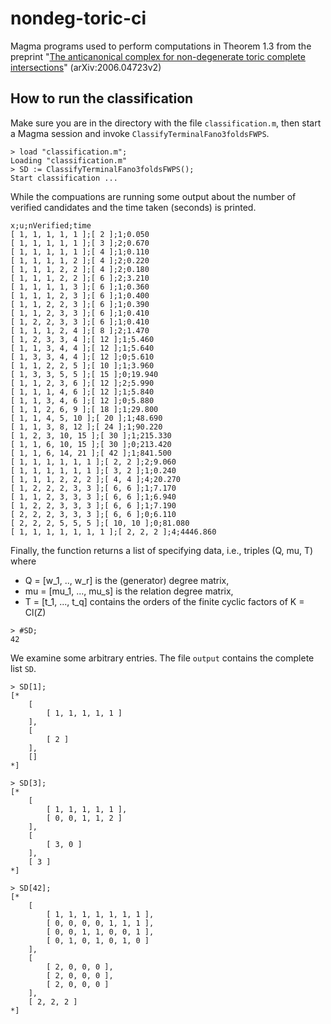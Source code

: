 # nondeg-toric-ci
Magma programs used to perform computations in Theorem 1.3 from the
preprint "[The anticanonical complex
for non-degenerate toric complete intersections](https://arxiv.org/abs/2006.04723)" (arXiv:2006.04723v2)

## How to run the classification
Make sure you are in the directory with the file `classification.m`,
then start a Magma session and invoke `ClassifyTerminalFano3foldsFWPS`. 

```
> load "classification.m";  
Loading "classification.m"
> SD := ClassifyTerminalFano3foldsFWPS();
Start classification ...
```
While the compuations are running some output about
the number of verified candidates and the time taken (seconds) is printed.
```
x;u;nVerified;time
[ 1, 1, 1, 1, 1 ];[ 2 ];1;0.050
[ 1, 1, 1, 1, 1 ];[ 3 ];2;0.670
[ 1, 1, 1, 1, 1 ];[ 4 ];1;0.110
[ 1, 1, 1, 1, 2 ];[ 4 ];2;0.220
[ 1, 1, 1, 2, 2 ];[ 4 ];2;0.180
[ 1, 1, 1, 2, 2 ];[ 6 ];2;3.210
[ 1, 1, 1, 1, 3 ];[ 6 ];1;0.360
[ 1, 1, 1, 2, 3 ];[ 6 ];1;0.400
[ 1, 1, 2, 2, 3 ];[ 6 ];1;0.390
[ 1, 1, 2, 3, 3 ];[ 6 ];1;0.410
[ 1, 2, 2, 3, 3 ];[ 6 ];1;0.410
[ 1, 1, 1, 2, 4 ];[ 8 ];2;1.470
[ 1, 2, 3, 3, 4 ];[ 12 ];1;5.460
[ 1, 1, 3, 4, 4 ];[ 12 ];1;5.640
[ 1, 3, 3, 4, 4 ];[ 12 ];0;5.610
[ 1, 1, 2, 2, 5 ];[ 10 ];1;3.960
[ 1, 3, 3, 5, 5 ];[ 15 ];0;19.940
[ 1, 1, 2, 3, 6 ];[ 12 ];2;5.990
[ 1, 1, 1, 4, 6 ];[ 12 ];1;5.840
[ 1, 1, 3, 4, 6 ];[ 12 ];0;5.880
[ 1, 1, 2, 6, 9 ];[ 18 ];1;29.800
[ 1, 1, 4, 5, 10 ];[ 20 ];1;48.690
[ 1, 1, 3, 8, 12 ];[ 24 ];1;90.220
[ 1, 2, 3, 10, 15 ];[ 30 ];1;215.330
[ 1, 1, 6, 10, 15 ];[ 30 ];0;213.420
[ 1, 1, 6, 14, 21 ];[ 42 ];1;841.500
[ 1, 1, 1, 1, 1, 1 ];[ 2, 2 ];2;9.060
[ 1, 1, 1, 1, 1, 1 ];[ 3, 2 ];1;0.240
[ 1, 1, 1, 2, 2, 2 ];[ 4, 4 ];4;20.270
[ 1, 2, 2, 2, 3, 3 ];[ 6, 6 ];1;7.170
[ 1, 1, 2, 3, 3, 3 ];[ 6, 6 ];1;6.940
[ 1, 2, 2, 3, 3, 3 ];[ 6, 6 ];1;7.190
[ 2, 2, 2, 3, 3, 3 ];[ 6, 6 ];0;6.110
[ 2, 2, 2, 5, 5, 5 ];[ 10, 10 ];0;81.080
[ 1, 1, 1, 1, 1, 1, 1 ];[ 2, 2, 2 ];4;4446.860
```
Finally, the function returns a list of specifying data,
i.e., triples (Q, mu, T) where
* Q = [w_1, .., w_r] is the (generator) degree matrix,
* mu = [mu_1, ..., mu_s] is the relation degree matrix,
* T = [t_1, ..., t_q] contains the orders of the finite cyclic factors of K = Cl(Z)

```
> #SD;
42
```
We examine some arbitrary entries.
The file `output` contains the complete list `SD`.
```
> SD[1];
[*
    [
        [ 1, 1, 1, 1, 1 ]
    ],
    [
        [ 2 ]
    ],
    []
*]

> SD[3];
[*
    [
        [ 1, 1, 1, 1, 1 ],
        [ 0, 0, 1, 1, 2 ]
    ],
    [
        [ 3, 0 ]
    ],
    [ 3 ]
*]

> SD[42];
[*
    [
        [ 1, 1, 1, 1, 1, 1, 1 ],
        [ 0, 0, 0, 0, 1, 1, 1 ],
        [ 0, 0, 1, 1, 0, 0, 1 ],
        [ 0, 1, 0, 1, 0, 1, 0 ]
    ],
    [
        [ 2, 0, 0, 0 ],
        [ 2, 0, 0, 0 ],
        [ 2, 0, 0, 0 ]
    ],
    [ 2, 2, 2 ]
*]
```
